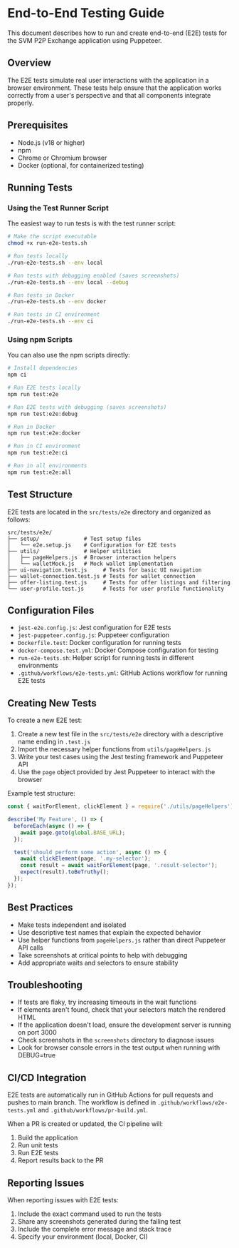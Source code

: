 # End-to-End Testing Guide

This document describes how to run and create end-to-end (E2E) tests for the SVM P2P Exchange application using Puppeteer.

## Overview

The E2E tests simulate real user interactions with the application in a browser environment. These tests help ensure that the application works correctly from a user's perspective and that all components integrate properly.

## Prerequisites

- Node.js (v18 or higher)
- npm
- Chrome or Chromium browser
- Docker (optional, for containerized testing)

## Running Tests

### Using the Test Runner Script

The easiest way to run tests is with the test runner script:

```bash
# Make the script executable
chmod +x run-e2e-tests.sh

# Run tests locally
./run-e2e-tests.sh --env local

# Run tests with debugging enabled (saves screenshots)
./run-e2e-tests.sh --env local --debug

# Run tests in Docker
./run-e2e-tests.sh --env docker

# Run tests in CI environment
./run-e2e-tests.sh --env ci
```

### Using npm Scripts

You can also use the npm scripts directly:

```bash
# Install dependencies
npm ci

# Run E2E tests locally
npm run test:e2e

# Run E2E tests with debugging (saves screenshots)
npm run test:e2e:debug

# Run in Docker
npm run test:e2e:docker

# Run in CI environment
npm run test:e2e:ci

# Run in all environments
npm run test:e2e:all
```

## Test Structure

E2E tests are located in the `src/tests/e2e` directory and organized as follows:

```
src/tests/e2e/
├── setup/              # Test setup files
│   └── e2e.setup.js    # Configuration for E2E tests
├── utils/              # Helper utilities
│   ├── pageHelpers.js  # Browser interaction helpers
│   └── walletMock.js   # Mock wallet implementation
├── ui-navigation.test.js     # Tests for basic UI navigation
├── wallet-connection.test.js # Tests for wallet connection
├── offer-listing.test.js     # Tests for offer listings and filtering
└── user-profile.test.js      # Tests for user profile functionality
```

## Configuration Files

- `jest-e2e.config.js`: Jest configuration for E2E tests
- `jest-puppeteer.config.js`: Puppeteer configuration
- `Dockerfile.test`: Docker configuration for running tests
- `docker-compose.test.yml`: Docker Compose configuration for testing
- `run-e2e-tests.sh`: Helper script for running tests in different environments
- `.github/workflows/e2e-tests.yml`: GitHub Actions workflow for running E2E tests

## Creating New Tests

To create a new E2E test:

1. Create a new test file in the `src/tests/e2e` directory with a descriptive name ending in `.test.js`
2. Import the necessary helper functions from `utils/pageHelpers.js`
3. Write your test cases using the Jest testing framework and Puppeteer API
4. Use the `page` object provided by Jest Puppeteer to interact with the browser

Example test structure:

```javascript
const { waitForElement, clickElement } = require('./utils/pageHelpers');

describe('My Feature', () => {
  beforeEach(async () => {
    await page.goto(global.BASE_URL);
  });

  test('should perform some action', async () => {
    await clickElement(page, '.my-selector');
    const result = await waitForElement(page, '.result-selector');
    expect(result).toBeTruthy();
  });
});
```

## Best Practices

- Make tests independent and isolated
- Use descriptive test names that explain the expected behavior
- Use helper functions from `pageHelpers.js` rather than direct Puppeteer API calls
- Take screenshots at critical points to help with debugging
- Add appropriate waits and selectors to ensure stability

## Troubleshooting

- If tests are flaky, try increasing timeouts in the wait functions
- If elements aren't found, check that your selectors match the rendered HTML
- If the application doesn't load, ensure the development server is running on port 3000
- Check screenshots in the `screenshots` directory to diagnose issues
- Look for browser console errors in the test output when running with DEBUG=true

## CI/CD Integration

E2E tests are automatically run in GitHub Actions for pull requests and pushes to main branch. The workflow is defined in `.github/workflows/e2e-tests.yml` and `.github/workflows/pr-build.yml`.

When a PR is created or updated, the CI pipeline will:
1. Build the application
2. Run unit tests
3. Run E2E tests
4. Report results back to the PR

## Reporting Issues

When reporting issues with E2E tests:
1. Include the exact command used to run the tests
2. Share any screenshots generated during the failing test
3. Include the complete error message and stack trace
4. Specify your environment (local, Docker, CI)